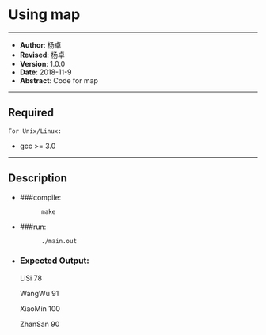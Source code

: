 # Using map
-----

- **Author**: 杨卓
- **Revised**: 杨卓
- **Version**: 1.0.0
- **Date**:   2018-11-9
- **Abstract**: Code for map
- ----

## Required

    For Unix/Linux:

- gcc >= 3.0

----------

## Description

- ###compile:

            make
            
- ###run:

            ./main.out
            
- ### Expected Output:

    LiSi	78

    WangWu	91

    XiaoMin	100

    ZhanSan	90









